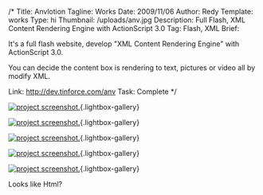 /*
Title: Anvlotion 
Tagline: Works
Date: 2009/11/06
Author: Redy
Template: works
Type: hi
Thumbnail: /uploads/anv.jpg
Description: Full Flash, XML Content Rendering Engine with ActionScript 3.0
Tag: Flash, XML
Brief: <p>It's a full flash website, develop "XML Content Rendering Engine" with ActionScript 3.0.</p><p>You can decide the content box is rendering to text, pictures or video all by modify XML.</p>
Link: http://dev.tinforce.com/anv
Task: Complete
*/

[1]: %image_url%/works/anv/anv_1_s.jpg  "anv"
[2]: %image_url%/works/anv/anv_2_s.jpg  "anv"
[3]: %image_url%/works/anv/anv_3_s.jpg  "anv"
[4]: %image_url%/works/anv/anv_4_s.jpg  "anv"
[5]: %image_url%/works/anv/anv_5_s.jpg  "anv"


[![project screenshot.][1]](%image_url%/works/anv/anv_1.jpg "screenshot"){.lightbox-gallery}

[![project screenshot.][2]](%image_url%/works/anv/anv_2.jpg "screenshot."){.lightbox-gallery}

[![project screenshot.][3]](%image_url%/works/anv/anv_3.jpg "screenshot"){.lightbox-gallery}

[![project screenshot.][4]](%image_url%/works/anv/anv_4.jpg "screenshot"){.lightbox-gallery}

[![project screenshot.][5]](%image_url%/works/anv/anv_5.jpg "screenshot"){.lightbox-gallery}

Looks like Html?
